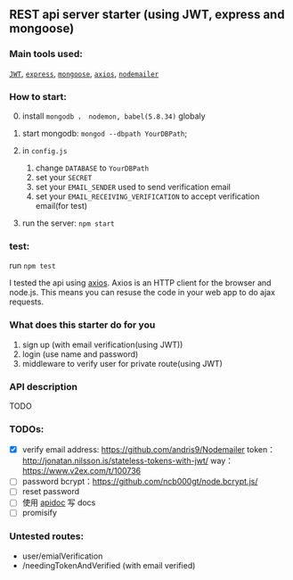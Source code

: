 ## REST api server starter (using JWT, express and mongoose)

### Main tools used:

[`JWT`](https://github.com/auth0/node-jsonwebtoken), [`express`](strongloop/express), [`mongoose`](https://github.com/Automattic/mongoose), [`axios`](https://github.com/mzabriskie/axios), [`nodemailer`](https://github.com/andris9/Nodemailer)

### How to start:

0. install `mongodb ， nodemon, babel(5.8.34)` globaly
1. start mongodb: `mongod --dbpath YourDBPath`;
2. in `config.js`

    1. change `DATABASE` to `YourDBPath`
    2. set your `SECRET`
    3. set your `EMAIL_SENDER` used to send verification email
    4. set your `EMAIL_RECEIVING_VERIFICATION` to accept verification email(for test)

3. run the server: `npm start`

### test:

run `npm test`

I tested the api using [axios](https://github.com/mzabriskie/axios).
Axios is an HTTP client for the browser and node.js. This means you can resuse the code in your web app to do ajax requests.

### What does this starter do for you

1. sign up (with email verification(using JWT))
2. login (use name and password)
3. middleware to verify user for private route(using JWT)


### API description

TODO

### TODOs:

- [x]  verify email address: https://github.com/andris9/Nodemailer
token：http://jonatan.nilsson.is/stateless-tokens-with-jwt/
way：https://www.v2ex.com/t/100736
- [ ]  password bcrypt：https://github.com/ncb000gt/node.bcrypt.js/
- [ ]  reset password
- [ ] 使用 [apidoc](https://github.com/apidoc/apidoc) 写 docs
- [ ] promisify

### Untested routes:

- user/emialVerification
- /needingTokenAndVerified  (with email verified)
